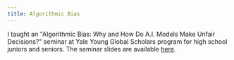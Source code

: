 ```yaml
---
title: Algorithmic Bias
---
```

I taught an "Algorithmic Bias: Why and How Do A.I. Models Make Unfair Decisions?" seminar at Yale Young Global Scholars program for high school juniors and seniors. The seminar slides are available [here](https://drive.google.com/file/d/1I98qGw44rX-pPVSdlS9FnXQ3wnkZqKnZ/view?usp=sharing).

